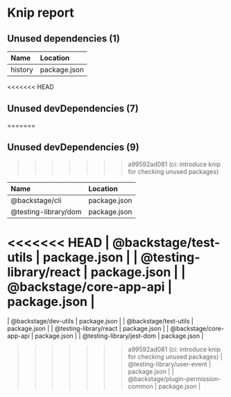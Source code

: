 # Knip report

## Unused dependencies (1)

| Name    | Location     |
|:--------|:-------------|
| history | package.json |

<<<<<<< HEAD
## Unused devDependencies (7)
=======
## Unused devDependencies (9)
>>>>>>> a99592ad081 (ci: introduce knip for checking unused packages)

| Name                                | Location     |
|:------------------------------------|:-------------|
| @backstage/cli                      | package.json |
| @testing-library/dom                | package.json |
<<<<<<< HEAD
| @backstage/test-utils               | package.json |
| @testing-library/react              | package.json |
| @backstage/core-app-api             | package.json |
=======
| @backstage/dev-utils                | package.json |
| @backstage/test-utils               | package.json |
| @testing-library/react              | package.json |
| @backstage/core-app-api             | package.json |
| @testing-library/jest-dom           | package.json |
>>>>>>> a99592ad081 (ci: introduce knip for checking unused packages)
| @testing-library/user-event         | package.json |
| @backstage/plugin-permission-common | package.json |

